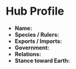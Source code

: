 # Hub Profile

- **Name:**  
- **Species / Rulers:**  
- **Exports / Imports:**  
- **Government:**  
- **Relations:**  
- **Stance toward Earth:**  
